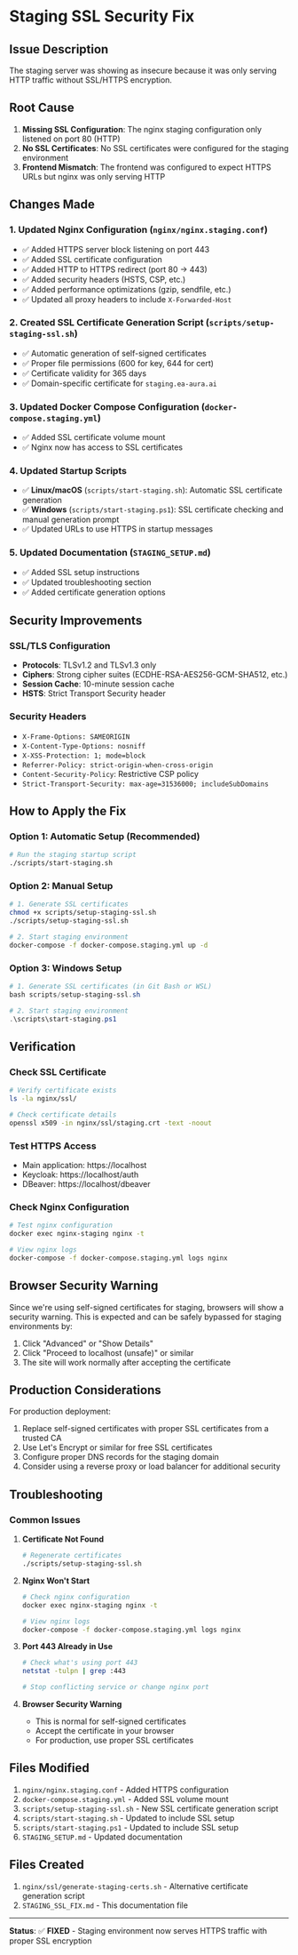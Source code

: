 # Staging SSL Security Fix

## Issue Description
The staging server was showing as insecure because it was only serving HTTP traffic without SSL/HTTPS encryption.

## Root Cause
1. **Missing SSL Configuration**: The nginx staging configuration only listened on port 80 (HTTP)
2. **No SSL Certificates**: No SSL certificates were configured for the staging environment
3. **Frontend Mismatch**: The frontend was configured to expect HTTPS URLs but nginx was only serving HTTP

## Changes Made

### 1. Updated Nginx Configuration (`nginx/nginx.staging.conf`)
- ✅ Added HTTPS server block listening on port 443
- ✅ Added SSL certificate configuration
- ✅ Added HTTP to HTTPS redirect (port 80 → 443)
- ✅ Added security headers (HSTS, CSP, etc.)
- ✅ Added performance optimizations (gzip, sendfile, etc.)
- ✅ Updated all proxy headers to include `X-Forwarded-Host`

### 2. Created SSL Certificate Generation Script (`scripts/setup-staging-ssl.sh`)
- ✅ Automatic generation of self-signed certificates
- ✅ Proper file permissions (600 for key, 644 for cert)
- ✅ Certificate validity for 365 days
- ✅ Domain-specific certificate for `staging.ea-aura.ai`

### 3. Updated Docker Compose Configuration (`docker-compose.staging.yml`)
- ✅ Added SSL certificate volume mount
- ✅ Nginx now has access to SSL certificates

### 4. Updated Startup Scripts
- ✅ **Linux/macOS** (`scripts/start-staging.sh`): Automatic SSL certificate generation
- ✅ **Windows** (`scripts/start-staging.ps1`): SSL certificate checking and manual generation prompt
- ✅ Updated URLs to use HTTPS in startup messages

### 5. Updated Documentation (`STAGING_SETUP.md`)
- ✅ Added SSL setup instructions
- ✅ Updated troubleshooting section
- ✅ Added certificate generation options

## Security Improvements

### SSL/TLS Configuration
- **Protocols**: TLSv1.2 and TLSv1.3 only
- **Ciphers**: Strong cipher suites (ECDHE-RSA-AES256-GCM-SHA512, etc.)
- **Session Cache**: 10-minute session cache
- **HSTS**: Strict Transport Security header

### Security Headers
- `X-Frame-Options: SAMEORIGIN`
- `X-Content-Type-Options: nosniff`
- `X-XSS-Protection: 1; mode=block`
- `Referrer-Policy: strict-origin-when-cross-origin`
- `Content-Security-Policy`: Restrictive CSP policy
- `Strict-Transport-Security: max-age=31536000; includeSubDomains`

## How to Apply the Fix

### Option 1: Automatic Setup (Recommended)
```bash
# Run the staging startup script
./scripts/start-staging.sh
```

### Option 2: Manual Setup
```bash
# 1. Generate SSL certificates
chmod +x scripts/setup-staging-ssl.sh
./scripts/setup-staging-ssl.sh

# 2. Start staging environment
docker-compose -f docker-compose.staging.yml up -d
```

### Option 3: Windows Setup
```powershell
# 1. Generate SSL certificates (in Git Bash or WSL)
bash scripts/setup-staging-ssl.sh

# 2. Start staging environment
.\scripts\start-staging.ps1
```

## Verification

### Check SSL Certificate
```bash
# Verify certificate exists
ls -la nginx/ssl/

# Check certificate details
openssl x509 -in nginx/ssl/staging.crt -text -noout
```

### Test HTTPS Access
- Main application: https://localhost
- Keycloak: https://localhost/auth
- DBeaver: https://localhost/dbeaver

### Check Nginx Configuration
```bash
# Test nginx configuration
docker exec nginx-staging nginx -t

# View nginx logs
docker-compose -f docker-compose.staging.yml logs nginx
```

## Browser Security Warning

Since we're using self-signed certificates for staging, browsers will show a security warning. This is expected and can be safely bypassed for staging environments by:

1. Click "Advanced" or "Show Details"
2. Click "Proceed to localhost (unsafe)" or similar
3. The site will work normally after accepting the certificate

## Production Considerations

For production deployment:
1. Replace self-signed certificates with proper SSL certificates from a trusted CA
2. Use Let's Encrypt or similar for free SSL certificates
3. Configure proper DNS records for the staging domain
4. Consider using a reverse proxy or load balancer for additional security

## Troubleshooting

### Common Issues

1. **Certificate Not Found**
   ```bash
   # Regenerate certificates
   ./scripts/setup-staging-ssl.sh
   ```

2. **Nginx Won't Start**
   ```bash
   # Check nginx configuration
   docker exec nginx-staging nginx -t
   
   # View nginx logs
   docker-compose -f docker-compose.staging.yml logs nginx
   ```

3. **Port 443 Already in Use**
   ```bash
   # Check what's using port 443
   netstat -tulpn | grep :443
   
   # Stop conflicting service or change nginx port
   ```

4. **Browser Security Warning**
   - This is normal for self-signed certificates
   - Accept the certificate in your browser
   - For production, use proper SSL certificates

## Files Modified

1. `nginx/nginx.staging.conf` - Added HTTPS configuration
2. `docker-compose.staging.yml` - Added SSL volume mount
3. `scripts/setup-staging-ssl.sh` - New SSL certificate generation script
4. `scripts/start-staging.sh` - Updated to include SSL setup
5. `scripts/start-staging.ps1` - Updated to include SSL setup
6. `STAGING_SETUP.md` - Updated documentation

## Files Created

1. `nginx/ssl/generate-staging-certs.sh` - Alternative certificate generation script
2. `STAGING_SSL_FIX.md` - This documentation file

---

**Status**: ✅ **FIXED** - Staging environment now serves HTTPS traffic with proper SSL encryption 